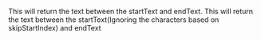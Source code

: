 This will return the text between the startText and endText.
This will return the text between the startText(Ignoring the characters based on skipStartIndex) and endText 
